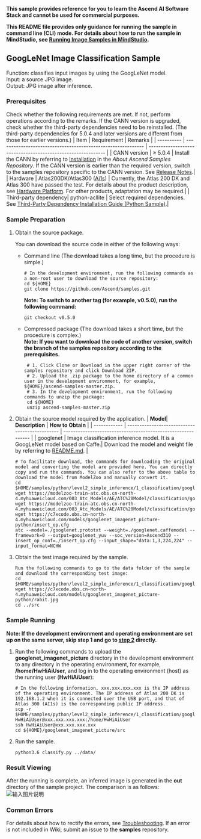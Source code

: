 **This sample provides reference for you to learn the Ascend AI Software Stack and cannot be used for commercial purposes.**

**This README file provides only guidance for running the sample in command line (CLI) mode. For details about how to run the sample in MindStudio, see [Running Image Samples in MindStudio](https://github.com/Ascend/samples/wikis/Mindstudio%20running%20sample%20guide/Running%20Image%20Samples%20in%20MindStudio).**

## GoogLeNet Image Classification Sample
Function: classifies input images by using the GoogLeNet model.   
Input: a source JPG image.   
Output: JPG image after inference.   

### Prerequisites
Check whether the following requirements are met. If not, perform operations according to the remarks. If the CANN version is upgraded, check whether the third-party dependencies need to be reinstalled. (The third-party dependencies for 5.0.4 and later versions are different from those for earlier versions.)
| Item      | Requirement                                                        | Remarks                                                        |
| ---------- | ------------------------------------------------------------ | ------------------------------------------------------------ |
| CANN version  | ≥ 5.0.4                                                    | Install the CANN by referring to [Installation](https://github.com/Ascend/samples#%E5%AE%89%E8%A3%85) in the *About Ascend Samples Repository*. If the CANN version is earlier than the required version, switch to the samples repository specific to the CANN version. See [Release Notes](https://github.com/Ascend/samples/blob/master/README.md).|
| Hardware  | Atlas200DK/Atlas300 ([Ai1s](https://support.huaweicloud.com/productdesc-ecs/ecs_01_0047.html#ecs_01_0047__section78423209366)) | Currently, the Atlas 200 DK and Atlas 300 have passed the test. For details about the product description, see [Hardware Platform](https://ascend.huawei.com/en/#/hardware/product). For other products, adaptation may be required.|
| Third-party dependency| python-acllite                                               | Select required dependencies. See [Third-Party Dependency Installation Guide (Python Sample)](https://github.com/Ascend/samples/tree/master/python/environment).|

### Sample Preparation

1. Obtain the source package.

   You can download the source code in either of the following ways:  
    - Command line (The download takes a long time, but the procedure is simple.)
       ```    
       # In the development environment, run the following commands as a non-root user to download the source repository:   
       cd ${HOME}     
       git clone https://github.com/Ascend/samples.git
       ```
       **Note: To switch to another tag (for example, v0.5.0), run the following command:**
       
       ```
       git checkout v0.5.0
       ```
    - Compressed package (The download takes a short time, but the procedure is complex.)  
       **Note: If you want to download the code of another version, switch the branch of the samples repository according to the prerequisites.**  
       
       ``` 
        # 1. Click Clone or Download in the upper right corner of the samples repository and click Download ZIP.   
        # 2. Upload the .zip package to the home directory of a common user in the development environment, for example, ${HOME}/ascend-samples-master.zip.    
        # 3. In the development environment, run the following commands to unzip the package:    
        cd ${HOME}    
        unzip ascend-samples-master.zip
       ```

2. Obtain the source model required by the application.
    | **Model**| **Description**                                  | **How to Obtain**                                            |
    | ------------ | ---------------------------------------------- | ------------------------------------------------------------ |
    | googlenet    | Image classification inference model. It is a GoogLeNet model based on Caffe.| Download the model and weight file by referring to [README.md](https://github.com/Ascend/ModelZoo-TensorFlow/tree/master/TensorFlow/contrib/cv/googlenet/ATC_googlenet_caffe_AE). |

    ```
    # To facilitate download, the commands for downloading the original model and converting the model are provided here. You can directly copy and run the commands. You can also refer to the above table to download the model from ModelZoo and manually convert it.    
    cd $HOME/samples/python/level2_simple_inference/1_classification/googlenet_imagenet_picture/model    
    wget https://modelzoo-train-atc.obs.cn-north-4.myhuaweicloud.com/003_Atc_Models/AE/ATC%20Model/classification/googlenet.caffemodel    
    wget https://modelzoo-train-atc.obs.cn-north-4.myhuaweicloud.com/003_Atc_Models/AE/ATC%20Model/classification/googlenet.prototxt
    wget https://c7xcode.obs.cn-north-4.myhuaweicloud.com/models/googlenet_imagenet_picture-python/insert_op.cfg
    atc --model=./googlenet.prototxt --weight=./googlenet.caffemodel --framework=0 --output=googlenet_yuv --soc_version=Ascend310 --insert_op_conf=./insert_op.cfg --input_shape="data:1,3,224,224" --input_format=NCHW
    ```

3. Obtain the test image required by the sample.
    ```
    Run the following commands to go to the data folder of the sample and download the corresponding test image:
    cd $HOME/samples/python/level2_simple_inference/1_classification/googlenet_imagenet_picture/data
    wget https://c7xcode.obs.cn-north-4.myhuaweicloud.com/models/googlenet_imagenet_picture-python/rabit.jpg
    cd ../src
    ```

### Sample Running

**Note: If the development environment and operating environment are set up on the same server, skip step 1 and go to [step 2](#step_2) directly.**  

1. Run the following commands to upload the **googlenet_imagenet_picture** directory in the development environment to any directory in the operating environment, for example, **/home/HwHiAiUser**, and log in to the operating environment (host) as the running user (**HwHiAiUser**):
    ```
    # In the following information, xxx.xxx.xxx.xxx is the IP address of the operating environment. The IP address of Atlas 200 DK is 192.168.1.2 when it is connected over the USB port, and that of Atlas 300 (AI1s) is the corresponding public IP address.
    scp -r $HOME/samples/python/level2_simple_inference/1_classification/googlenet_imagenet_picture HwHiAiUser@xxx.xxx.xxx.xxx:/home/HwHiAiUser
    ssh HwHiAiUser@xxx.xxx.xxx.xxx
    cd ${HOME}/googlenet_imagenet_picture/src    
    ```

2. Run the sample.
   ```
   python3.6 classify.py ../data/
   ```

### Result Viewing
After the running is complete, an inferred image is generated in the **out** directory of the sample project. The comparison is as follows:  
![输入图片说明](https://images.gitee.com/uploads/images/2021/1102/182050_239d7ea1_8070502.png "屏幕截图.png")

### Common Errors
For details about how to rectify the errors, see [Troubleshooting](https://github.com/Ascend/samples/wikis/%E5%B8%B8%E8%A7%81%E9%97%AE%E9%A2%98%E5%AE%9A%E4%BD%8D/%E4%BB%8B%E7%BB%8D). If an error is not included in Wiki, submit an issue to the **samples** repository.
